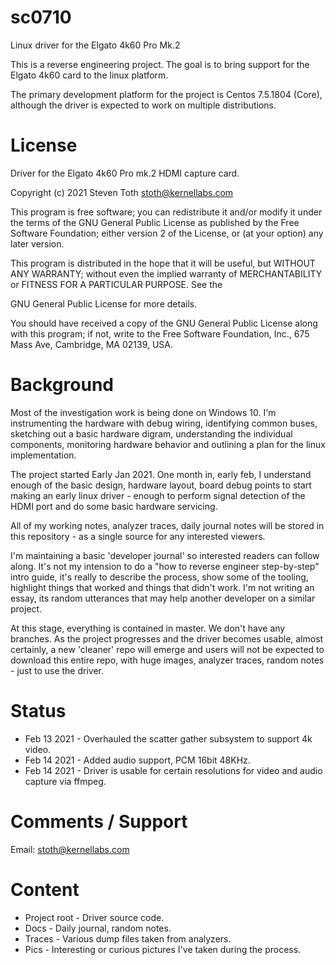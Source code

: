 # sc0710
Linux driver for the Elgato 4k60 Pro Mk.2

This is a reverse engineering project. The goal is to bring support for the
Elgato 4k60 card to the linux platform.

The primary development platform for the project is Centos 7.5.1804 (Core), although
the driver is expected to work on multiple distributions.

# License
Driver for the Elgato 4k60 Pro mk.2 HDMI capture card.

Copyright (c) 2021 Steven Toth <stoth@kernellabs.com>

This program is free software; you can redistribute it and/or modify
it under the terms of the GNU General Public License as published by
the Free Software Foundation; either version 2 of the License, or
(at your option) any later version.

This program is distributed in the hope that it will be useful,
but WITHOUT ANY WARRANTY; without even the implied warranty of
MERCHANTABILITY or FITNESS FOR A PARTICULAR PURPOSE.  See the

GNU General Public License for more details.

You should have received a copy of the GNU General Public License
along with this program; if not, write to the Free Software
Foundation, Inc., 675 Mass Ave, Cambridge, MA 02139, USA.

# Background
Most of the investigation work is being done on Windows 10.
I'm instrumenting the hardware with debug wiring, identifying common
buses, sketching out a basic hardware digram, understanding the
individual components, monitoring hardware behavior and outlining
a plan for the linux implementation.

The project started Early Jan 2021. One month in, early feb, I understand enough of the
basic design, hardware layout, board debug points to start making an early
linux driver - enough to perform signal detection of the HDMI port and do some
basic hardware servicing.

All of my working notes, analyzer traces, daily journal notes will be
stored in this repository - as a single source for any interested viewers.

I'm maintaining a basic 'developer journal' so interested readers can follow along.
It's not my intension to do a "how to reverse engineer step-by-step" intro guide,
it's really to describe the process, show some of the tooling, highlight things that
worked and things that didn't work. I'm not writing an essay, its random utterances
that may help another developer on a similar project.

At this stage, everything is contained in master. We don't have any branches. As the
project progresses and the driver becomes usable, almost certainly, a new 'cleaner' repo
will emerge and users will not be expected to download this entire repo, with huge images,
analyzer traces, random notes - just to use the driver.

# Status
* Feb 13 2021 - Overhauled the scatter gather subsystem to support 4k video.
* Feb 14 2021 - Added audio support, PCM 16bit 48KHz.
* Feb 14 2021 - Driver is usable for certain resolutions for video and audio capture via ffmpeg.

# Comments / Support

Email: stoth@kernellabs.com

# Content
* Project root - Driver source code.
* Docs - Daily journal, random notes.
* Traces - Various dump files taken from analyzers.
* Pics - Interesting or curious pictures I've taken during the process.

